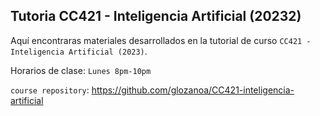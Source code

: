 ## Tutoria CC421 - Inteligencia Artificial (20232)

Aquí encontraras materiales desarrollados en la tutorial de curso `CC421 - Inteligencia Artificial (2023)`.

Horarios de clase: `Lunes 8pm-10pm`

`course repository`: https://github.com/glozanoa/CC421-inteligencia-artificial
